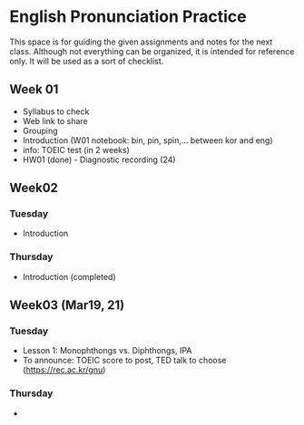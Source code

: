 # English Pronunciation Practice
This space is for guiding the given assignments and notes for the next class. Although not everything can be organized, it is intended for reference only. It will be used as a sort of checklist.

## Week 01
+ Syllabus to check
+ Web link to share
+ Grouping
+ Introduction (W01 notebook: bin, pin, spin,... between kor and eng)
+ info: TOEIC test (in 2 weeks)
+ HW01 (done) - Diagnostic recording (24)
  
## Week02
### Tuesday
+ Introduction
  
### Thursday
+ Introduction (completed)

## Week03 (Mar19, 21)
### Tuesday
+ Lesson 1: Monophthongs vs. Diphthongs, IPA
+ To announce: TOEIC score to post, TED talk to choose (https://rec.ac.kr/gnu)

### Thursday
+ 
